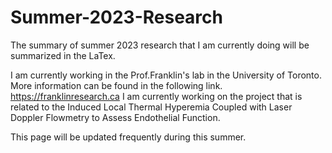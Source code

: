 # Summer-2023-Research

The summary of summer 2023 research that I am currently doing will be summarized in the LaTex.

I am currently working in the Prof.Franklin's lab in the University of Toronto. 
More information can be found in the following link. https://franklinresearch.ca
I am currently working on the project that is related to the Induced Local Thermal Hyperemia Coupled with Laser Doppler Flowmetry to Assess Endothelial Function.

This page will be updated frequently during this summer. 
